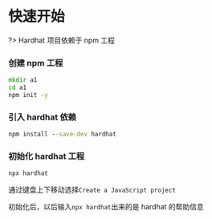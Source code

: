 # 快速开始

?> Hardhat 项目依赖于 npm 工程



### 创建 npm 工程
```cmd
mkdir a1
cd a1
npm init -y
```

### 引入 hardhat 依赖
```cmd
npm install --save-dev hardhat
```

### 初始化 hardhat 工程
```cmd
npx hardhat
```
通过键盘上下移动选择`Create a JavaScript project`

初始化后，以后输入`npx hardhat`出来的是 hardhat 的帮助信息